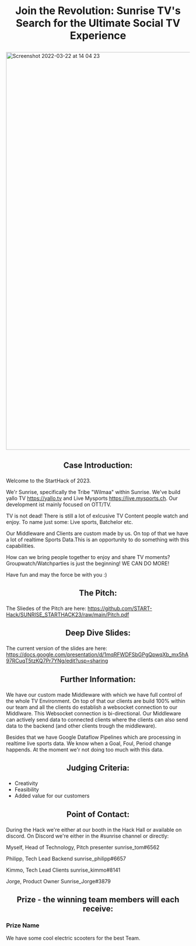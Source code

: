 # <p align="center"> Join the Revolution: Sunrise TV's Search for the Ultimate Social TV Experience </p>

<img width="1087" alt="Screenshot 2022-03-22 at 14 04 23" src="https://user-images.githubusercontent.com/120366987/226586041-0691e4eb-4521-4695-abc9-182337e5ac7a.png">

## <p align="center"> Case Introduction: </p>

Welcome to the StartHack of 2023.

We'r Sunrise, specifically the Tribe "Wilmaa" within Sunrise. We've build yallo TV https://yallo.tv and Live Mysports https://live.mysports.ch. Our development ist mainly focused on OTT/TV.

TV is not dead! There is still a lot of exlcusive TV Content people watch and enjoy. To name just some: Live sports, Batchelor etc. 

Our Middleware and Clients are custom made by us. On top of that we have a lot of realtime Sports Data.This is an opportunity to do something with this capabilities.

How can we bring people together to enjoy and share TV moments? Groupwatch/Watchparties is just the beginning! WE CAN DO MORE!

Have fun and may the force be with you :)

## <p align="center"> The Pitch: </p>

The Sliedes of the Pitch are here: https://github.com/START-Hack/SUNRISE_STARTHACK23/raw/main/Pitch.pdf

## <p align="center"> Deep Dive Slides: </p>

The current version of the slides are here: https://docs.google.com/presentation/d/1mqRFWDFSbGPgQpwqXb_mx5hA97RCuqT5tzKQ7Pr7YNg/edit?usp=sharing

## <p align="center"> Further Information: </p>

We have our custom made Middleware with which we have full control of the whole TV Environment. On top of that our clients are build 100% within our team and all the clients do establish a websocket connection to our Middlware. This Websocket connection is bi-directional. Our Middleware can actively send data to connected clients where the clients can also send data to the backend (and other clients trough the middleware).

Besides that we have Google Dataflow Pipelines which are processing in realtime live sports data. We know when a Goal, Foul, Period change happends. At the moment we'r not doing too much with this data.


## <p align="center"> Judging Criteria: </p>

* Creativity
* Feasibility
* Added value for our customers

## <p align="center"> Point of Contact: </p>

During the Hack we're either at our booth in the Hack Hall or available on discord. On Discord we're either in the #sunrise channel or directly:

Myself, Head of Technology, Pitch presenter 
sunrise_tom#6562

Philipp, Tech Lead Backend
sunrise_philipp#6657

Kimmo, Tech Lead Clients
sunrise_kimmo#8141

Jorge, Product Owner
Sunrise_Jorge#3879

## <p align="center"> Prize - the winning team members will each receive: </p>

### Prize Name

We have some cool electric scooters for the best Team.
